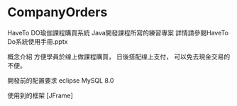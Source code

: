 # CompanyOrders
HaveTo DO瑜伽課程購買系統 
Java開發課程所寫的練習專案 
詳情請參閱HaveTo Do系統使用手冊.pptx 

概念介紹 
方便學員於缐上做課程購買， 
日後搭配缐上支付， 
可以免去現金交易的不便。

開發前的配置要求 
eclipse 
MySQL 8.0 

使用到的框架 [JFrame]
